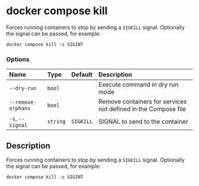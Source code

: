 # docker compose kill

<!---MARKER_GEN_START-->
Forces running containers to stop by sending a `SIGKILL` signal. Optionally the signal can be passed, for example:

```console
docker compose kill -s SIGINT
```

### Options

| Name               | Type     | Default   | Description                                                    |
|:-------------------|:---------|:----------|:---------------------------------------------------------------|
| `--dry-run`        | `bool`   |           | Execute command in dry run mode                                |
| `--remove-orphans` | `bool`   |           | Remove containers for services not defined in the Compose file |
| `-s`, `--signal`   | `string` | `SIGKILL` | SIGNAL to send to the container                                |

<!---MARKER_GEN_END-->

## Description

Forces running containers to stop by sending a `SIGKILL` signal. Optionally the signal can be passed, for example:

```console
docker compose kill -s SIGINT
```
